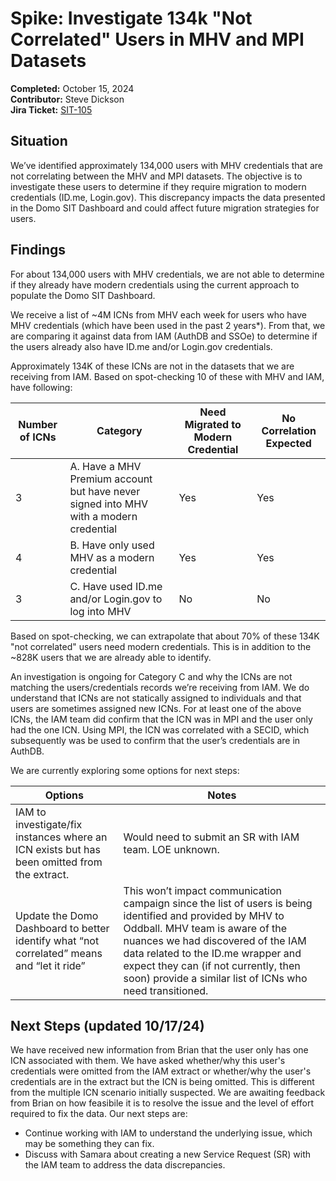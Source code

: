 # Spike: Investigate 134k "Not Correlated" Users in MHV and MPI Datasets  
**Completed:** October 15, 2024  
**Contributor:** Steve Dickson  
**Jira Ticket:** [SIT-105](https://jira.devops.va.gov/secure/RapidBoard.jspa?rapidView=12843&projectKey=SIT&view=detail&selectedIssue=SIT-105#)

## Situation  
We’ve identified approximately 134,000 users with MHV credentials that are not correlating between the MHV and MPI datasets. The objective is to investigate these users to determine if they require migration to modern credentials (ID.me, Login.gov). This discrepancy impacts the data presented in the Domo SIT Dashboard and could affect future migration strategies for users.

## Findings  

For about 134,000 users with MHV credentials, we are not able to determine if they already have modern credentials using the current approach to populate the Domo SIT Dashboard. 
 
We receive a list of ~4M ICNs from MHV each week for users who have MHV credentials (which have been used in the past 2 years*). From that, we are comparing it against data from IAM (AuthDB and SSOe) to determine if the users already also have ID.me and/or Login.gov credentials.  

Approximately 134K of these ICNs are not in the datasets that we are receiving from IAM. Based on spot-checking 10 of these with MHV and IAM, have following:

| **Number of ICNs** | **Category** | **Need Migrated to Modern Credential** | **No Correlation Expected** |
| ------------------ | ------------ | ------------------------------------- | -------------------------- |
| 3 | A. Have a MHV Premium account but have never signed into MHV with a modern credential | Yes | Yes |
| 4 | B. Have only used MHV as a modern credential | Yes | Yes |
| 3 | C. Have used ID.me and/or Login.gov to log into MHV | No | No |

Based on spot-checking, we can extrapolate that about 70% of these 134K "not correlated" users need modern credentials. This is in addition to the ~828K users that we are already able to identify.  

An investigation is ongoing for Category C and why the ICNs are not matching the users/credentials records we’re receiving from IAM. We do understand that ICNs are not statically assigned to individuals and that users are sometimes assigned new ICNs. For at least one of the above ICNs, the IAM team did confirm that the ICN was in MPI and the user only had the one ICN.  Using MPI, the ICN was correlated with a SECID, which subsequently was be used to confirm that the user’s credentials are in AuthDB.

We are currently exploring some options for next steps:

| **Options** | **Notes** |
| ----------- | --------- |
| IAM to investigate/fix instances where an ICN exists but has been omitted from the extract. | Would need to submit an SR with IAM team.  LOE unknown. |
| Update the Domo Dashboard to better identify what “not correlated” means and “let it ride” | This won’t impact communication campaign since the list of  users is being identified and provided by MHV to Oddball. MHV team is aware of the nuances we had discovered of the IAM data related to the ID.me wrapper and expect they can (if not currently, then soon) provide a similar list of ICNs who need transitioned. |

## Next Steps (updated 10/17/24)  
We have received new information from Brian that the user only has one ICN associated with them. We have asked whether/why this user's credentials were omitted from the IAM extract or whether/why the user's credentials are in the extract but the ICN is being omitted. This is different from the multiple ICN scenario initially suspected. We are awaiting feedback from Brian on how feasibile it is to resolve the issue and the level of effort required to fix the data. Our next steps are: 

- Continue working with IAM to understand the underlying issue, which may be something they can fix.
- Discuss with Samara about creating a new Service Request (SR) with the IAM team to address the data discrepancies.
